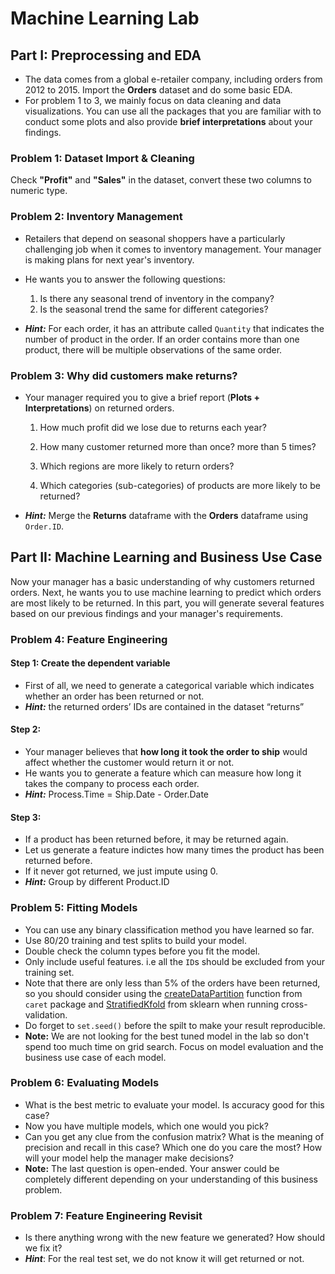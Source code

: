 # Machine Learning Lab


## Part I: Preprocessing and EDA

- The data comes from a global e-retailer company, including orders from 2012 to 2015. Import the **Orders** dataset and do some basic EDA. 
- For problem 1 to 3, we mainly focus on data cleaning and data visualizations. You can use all the packages that you are familiar with to conduct some plots and also provide **brief interpretations** about your findings.

### Problem 1: Dataset Import & Cleaning
Check **"Profit"** and **"Sales"** in the dataset, convert these two columns to numeric type. 


### Problem 2: Inventory Management
- Retailers that depend on seasonal shoppers have a particularly challenging job when it comes to inventory management. Your manager is making plans for next year's inventory.
- He wants you to answer the following questions:
    1. Is there any seasonal trend of inventory in the company?
    2. Is the seasonal trend the same for different categories?

- ***Hint:*** For each order, it has an attribute called `Quantity` that indicates the number of product in the order. If an order contains more than one product, there will be multiple observations of the same order.


### Problem 3: Why did customers make returns?
- Your manager required you to give a brief report (**Plots + Interpretations**) on returned orders.

	1. How much profit did we lose due to returns each year?


	2. How many customer returned more than once? more than 5 times?


	3. Which regions are more likely to return orders?


	4. Which categories (sub-categories) of products are more likely to be returned?

- ***Hint:*** Merge the **Returns** dataframe with the **Orders** dataframe using `Order.ID`.


## Part II: Machine Learning and Business Use Case

Now your manager has a basic understanding of why customers returned orders. Next, he wants you to use machine learning to predict which orders are most likely to be returned. In this part, you will generate several features based on our previous findings and your manager's requirements.

### Problem 4: Feature Engineering
#### Step 1: Create the dependent variable
- First of all, we need to generate a categorical variable which indicates whether an order has been returned or not.
- ***Hint:*** the returned orders’ IDs are contained in the dataset “returns”


#### Step 2:
- Your manager believes that **how long it took the order to ship** would affect whether the customer would return it or not. 
- He wants you to generate a feature which can measure how long it takes the company to process each order.
- ***Hint:*** Process.Time = Ship.Date - Order.Date


#### Step 3:

- If a product has been returned before, it may be returned again. 
- Let us generate a feature indictes how many times the product has been returned before.
- If it never got returned, we just impute using 0.
- ***Hint:*** Group by different Product.ID


### Problem 5: Fitting Models

- You can use any binary classification method you have learned so far.
- Use 80/20 training and test splits to build your model. 
- Double check the column types before you fit the model.
- Only include useful features. i.e all the `ID`s should be excluded from your training set.
- Note that there are only less than 5% of the orders have been returned, so you should consider using the [createDataPartition](https://www.rdocumentation.org/packages/caret/versions/6.0-80/topics/createDataPartition) function from `caret` package and [StratifiedKfold](http://scikit-learn.org/stable/modules/generated/sklearn.model_selection.StratifiedKFold.html#sklearn-model-selection-stratifiedkfold) from sklearn when running cross-validation.
- Do forget to `set.seed()` before the spilt to make your result reproducible.
- **Note:** We are not looking for the best tuned model in the lab so don't spend too much time on grid search. Focus on model evaluation and the business use case of each model.


### Problem 6: Evaluating Models
- What is the best metric to evaluate your model. Is accuracy good for this case?
- Now you have multiple models, which one would you pick? 
- Can you get any clue from the confusion matrix? What is the meaning of precision and recall in this case? Which one do you care the most? How will your model help the manager make decisions?
- **Note:** The last question is open-ended. Your answer could be completely different depending on your understanding of this business problem.

### Problem 7: Feature Engineering Revisit
- Is there anything wrong with the new feature we generated? How should we fix it?
- ***Hint***: For the real test set, we do not know it will get returned or not.
